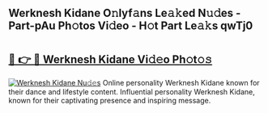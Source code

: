 ## Werknesh Kidane O𝚗lyf𝚊ns Le𝚊𝚔ed N𝚞𝚍es - Part-pAu Ph𝚘tos Vi𝚍eo - H𝚘t Part Le𝚊𝚔s qwTj0

# <h2><a href="http://hf46cxk.feru.top/?c=Werknesh+Kidane">🔗 👉 🔴 Werknesh Kidane Vi𝚍𝚎o Ph𝚘t𝚘𝚜</a></h2>

[![Werknesh Kidane Nu𝚍𝚎s](https://i.imgur.com/0TWrTi3.gif)](http://hf46cxk.feru.top/?c=Werknesh+Kidane)
Online personality Werknesh Kidane known for their dance and lifestyle content. Influential personality Werknesh Kidane, known for their captivating presence and inspiring message. 
